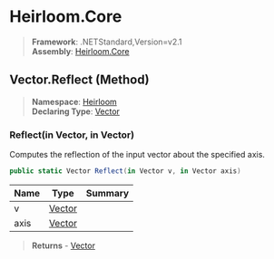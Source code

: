 # Heirloom.Core

> **Framework**: .NETStandard,Version=v2.1  
> **Assembly**: [Heirloom.Core][0]

## Vector.Reflect (Method)

> **Namespace**: [Heirloom][0]  
> **Declaring Type**: [Vector][1]

### Reflect(in Vector, in Vector)

Computes the reflection of the input vector about the specified axis.

```cs
public static Vector Reflect(in Vector v, in Vector axis)
```

| Name | Type        | Summary |
|------|-------------|---------|
| v    | [Vector][1] |         |
| axis | [Vector][1] |         |

> **Returns** - [Vector][1]

[0]: ../../../Heirloom.Core.md
[1]: ../Vector.md
